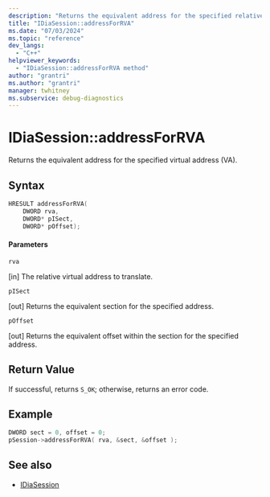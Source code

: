 ```yaml
---
description: "Returns the equivalent address for the specified relative virtual address (RVA)."
title: "IDiaSession::addressForRVA"
ms.date: "07/03/2024"
ms.topic: "reference"
dev_langs:
  - "C++"
helpviewer_keywords:
  - "IDiaSession::addressForRVA method"
author: "grantri"
ms.author: "grantri"
manager: twhitney
ms.subservice: debug-diagnostics
---
```

# IDiaSession::addressForRVA

Returns the equivalent address for the specified virtual address (VA).

## Syntax

```C++
HRESULT addressForRVA(
    DWORD rva,
    DWORD* pISect,
    DWORD* pOffset);
```

#### Parameters

 `rva`

[in] The relative virtual address to translate.

 `pISect`

[out] Returns the equivalent section for the specified address.

 `pOffset`

[out] Returns the equivalent offset within the section for the specified address.


## Return Value

 If successful, returns `S_OK`; otherwise, returns an error code.

## Example

```C++
DWORD sect = 0, offset = 0;
pSession->addressForRVA( rva, &sect, &offset );
```

## See also

- [IDiaSession](../../debugger/debug-interface-access/idiasession.md)
